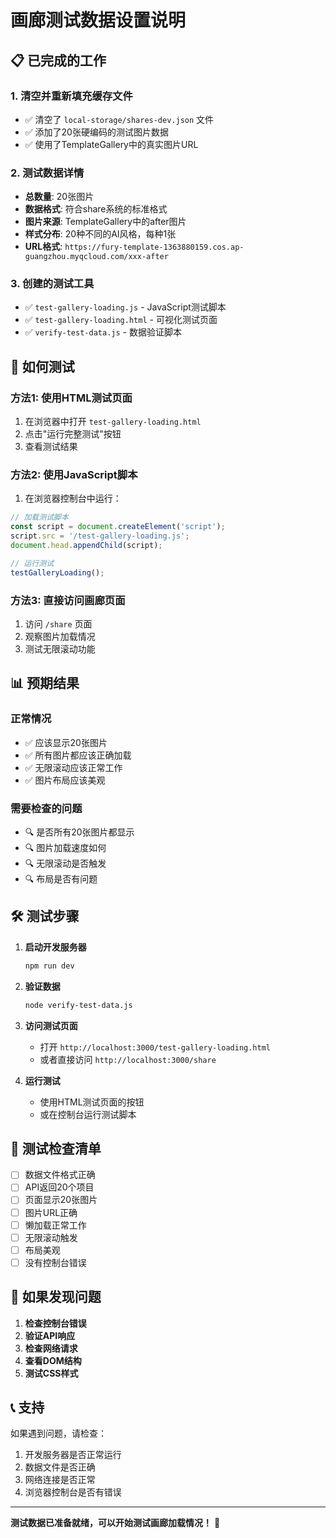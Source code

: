 # 画廊测试数据设置说明

## 📋 已完成的工作

### 1. 清空并重新填充缓存文件
- ✅ 清空了 `local-storage/shares-dev.json` 文件
- ✅ 添加了20张硬编码的测试图片数据
- ✅ 使用了TemplateGallery中的真实图片URL

### 2. 测试数据详情
- **总数量**: 20张图片
- **数据格式**: 符合share系统的标准格式
- **图片来源**: TemplateGallery中的after图片
- **样式分布**: 20种不同的AI风格，每种1张
- **URL格式**: `https://fury-template-1363880159.cos.ap-guangzhou.myqcloud.com/xxx-after`

### 3. 创建的测试工具
- ✅ `test-gallery-loading.js` - JavaScript测试脚本
- ✅ `test-gallery-loading.html` - 可视化测试页面
- ✅ `verify-test-data.js` - 数据验证脚本

## 🚀 如何测试

### 方法1: 使用HTML测试页面
1. 在浏览器中打开 `test-gallery-loading.html`
2. 点击"运行完整测试"按钮
3. 查看测试结果

### 方法2: 使用JavaScript脚本
1. 在浏览器控制台中运行：
```javascript
// 加载测试脚本
const script = document.createElement('script');
script.src = '/test-gallery-loading.js';
document.head.appendChild(script);

// 运行测试
testGalleryLoading();
```

### 方法3: 直接访问画廊页面
1. 访问 `/share` 页面
2. 观察图片加载情况
3. 测试无限滚动功能

## 📊 预期结果

### 正常情况
- ✅ 应该显示20张图片
- ✅ 所有图片都应该正确加载
- ✅ 无限滚动应该正常工作
- ✅ 图片布局应该美观

### 需要检查的问题
- 🔍 是否所有20张图片都显示
- 🔍 图片加载速度如何
- 🔍 无限滚动是否触发
- 🔍 布局是否有问题

## 🛠️ 测试步骤

1. **启动开发服务器**
   ```bash
   npm run dev
   ```

2. **验证数据**
   ```bash
   node verify-test-data.js
   ```

3. **访问测试页面**
   - 打开 `http://localhost:3000/test-gallery-loading.html`
   - 或者直接访问 `http://localhost:3000/share`

4. **运行测试**
   - 使用HTML测试页面的按钮
   - 或在控制台运行测试脚本

## 📝 测试检查清单

- [ ] 数据文件格式正确
- [ ] API返回20个项目
- [ ] 页面显示20张图片
- [ ] 图片URL正确
- [ ] 懒加载正常工作
- [ ] 无限滚动触发
- [ ] 布局美观
- [ ] 没有控制台错误

## 🔧 如果发现问题

1. **检查控制台错误**
2. **验证API响应**
3. **检查网络请求**
4. **查看DOM结构**
5. **测试CSS样式**

## 📞 支持

如果遇到问题，请检查：
1. 开发服务器是否正常运行
2. 数据文件是否正确
3. 网络连接是否正常
4. 浏览器控制台是否有错误

---

**测试数据已准备就绪，可以开始测试画廊加载情况！** 🎉 